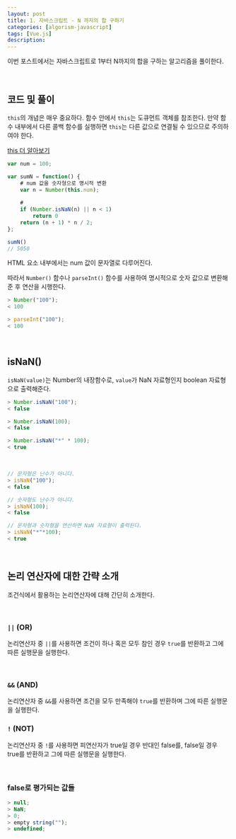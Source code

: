 ```yaml
---
layout: post
title: 1. 자바스크립트 - N 까지의 합 구하기
categories: [algorism-javascript]
tags: [Vue.js]
description: 
---
```


이번 포스트에서는 자바스크립트로 1부터 N까지의 합을 구하는 알고리즘을 풀이한다. 

<br>

## 코드 및 풀이

`this`의 개념은 매우 중요하다. 함수 안에서 `this`는 도큐먼트 객체를 참조한다. 만약 함수 내부에서 다른 콜백 함수를 실행하면 `this`는 다른 값으로 연결될 수 있으므로 주의하여야 한다. 

<a href="http://juliahwang.kr/javascript/2017/10/19/js-14-this.html" target="_blank">this 더 알아보기</a>


```js
var num = 100;

var sumN = function() {
    # num 값을 숫자형으로 명시적 변환
    var n = Number(this.num);
    
    # 
    if (Number.isNaN(n) || n < 1)
        return 0
    return (n + 1) * n / 2;
};

sumN()
// 5050
```

HTML 요소 내부에서는 num 값이 문자열로 다루어진다. 

따라서 `Number()` 함수나 `parseInt()` 함수를 사용하여 명시적으로 숫자 값으로 변환해준 후 연산을 시행한다. 

```js
> Number("100");
< 100

> parseInt("100");
< 100
```

<br>

## isNaN()

`isNaN(value)`는 Number의 내장함수로, `value`가 NaN 자료형인지 boolean 자료형으로 출력해준다. 

```js
> Number.isNaN("100");
< false

> Number.isNaN(100);
< false

> Number.isNaN("*" * 100);
< true
```

<br>

```js
// 문자형은 난수가 아니다.
> isNaN("100");
< false

// 숫자형도 난수가 아니다.
> isNaN(100);
< false

// 문자형과 숫자형을 연산하면 NaN 자료형이 출력된다.
> isNaN("*"*100);
< true
```

<br>

## 논리 연산자에 대한 간략 소개

조건식에서 활용하는 논리연산자에 대해 간단히 소개한다.

<br>

### `||` (OR)

논리연산자 중 `||`를 사용하면 조건이 하나 혹은 모두 참인 경우 `true`를 반환하고 그에 따른 실행문을 실행한다.

<br>

### `&&` (AND)
 
논리연산자 중 `&&`를 사용하면 조건을 모두 만족해야 `true`를 반환하며 그에 따른 실행문을 실행한다. 

### `!` (NOT)

논리연산자 중 `!`를 사용하면 피연산자가 true일 경우 반대인 false를, false일 경우 true를 반환하고 그에 따른 실행문을 실행한다. 

<br>

### false로 평가되는 값들

```js
> null;
> NaN;
> 0;
> empty string("");
> undefined;
```

<br>

